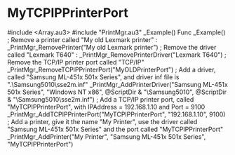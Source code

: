 # MyTCPIPPrinterPort
#include &lt;Array.au3> #include "PrintMgr.au3"  _Example()  Func _Example()     ; Remove a printer called "My old Lexmark printer" :     _PrintMgr_RemovePrinter("My old Lexmark printer")      ; Remove the driver called "Lexmark T640" :     _PrintMgr_RemovePrinterDriver("Lexmark T640")      ; Remove the TCP/IP printer port called "TCP/IP"     _PrintMgr_RemoveTCPIPPrinterPort("MyOLDPrinterPort")      ; Add a driver, called "Samsung ML-451x 501x Series", and driver inf file is ".\Samsung5010\sse2m.inf"     _PrintMgr_AddPrinterDriver("Samsung ML-451x 501x Series", "Windows NT x86", @ScriptDir &amp; "\Samsung5010", @ScriptDir &amp; "\Samsung5010\sse2m.inf")      ; Add a TCP/IP printer port, called "MyTCPIPPrinterPort", with IPAddress = 192.168.1.10 and Port = 9100     _PrintMgr_AddTCPIPPrinterPort("MyTCPIPPrinterPort", "192.168.1.10", 9100)      ; Add a printer, give it the name "My Printer", use the driver called "Samsung ML-451x 501x Series" and the port called "MyTCPIPPrinterPort"     _PrintMgr_AddPrinter("My Printer", "Samsung ML-451x 501x Series", "MyTCPIPPrinterPort")
